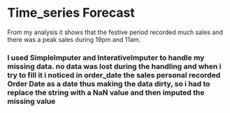 # Time_series Forecast
From my analysis it shows that the festive period recorded much sales and there was a peak sales during 19pm and 11am. 
### I used SimpleImputer and InterativeImputer to handle my missing data. no data was lost during the handling and when i try to fill it i noticed in order_date the sales personal recorded Order Date as a date thus making the data dirty, so i had to replace the string with a NaN value and then imputed the missing value

